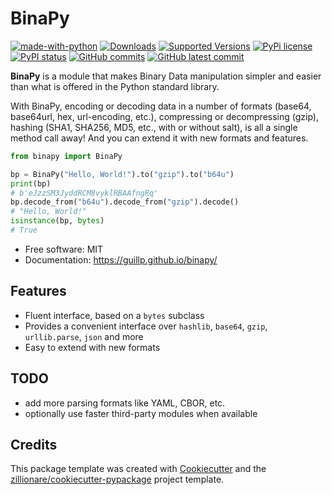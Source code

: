 # BinaPy

[![made-with-python](https://img.shields.io/badge/Made%20with-Python-1f425f.svg)](https://www.python.org/)
[![Downloads](https://pepy.tech/badge/binapy/month)](https://pepy.tech/project/binapy)
[![Supported Versions](https://img.shields.io/pypi/pyversions/binapy.svg)](https://pypi.org/project/binapy)
[![PyPi license](https://badgen.net/pypi/license/binapy/)](https://pypi.com/project/binapy/)
[![PyPI status](https://img.shields.io/pypi/status/binapy.svg)](https://pypi.python.org/pypi/binapy/)
[![GitHub commits](https://badgen.net/github/commits/guillp/binapy)](https://github.com/guillp/binapy/commit/)
[![GitHub latest commit](https://badgen.net/github/last-commit/guillp/binapy)](https://github.com/guillp/binapy/commit/)

**BinaPy** is a module that makes Binary Data manipulation simpler and easier than what is offered in the Python standard library.

With BinaPy, encoding or decoding data in a number of formats (base64, base64url, hex, url-encoding, etc.), compressing or decompressing (gzip), hashing (SHA1, SHA256, MD5, etc., with or without salt), is all a single method call away! And you can extend it with new formats and features.

```python
from binapy import BinaPy

bp = BinaPy("Hello, World!").to("gzip").to("b64u")
print(bp)
# b'eJzzSM3JyddRCM8vyklRBAAfngRq'
bp.decode_from("b64u").decode_from("gzip").decode()
# "Hello, World!"
isinstance(bp, bytes)
# True
```

- Free software: MIT
- Documentation: <https://guillp.github.io/binapy/>

## Features

- Fluent interface, based on a `bytes` subclass
- Provides a convenient interface over `hashlib`, `base64`, `gzip`, `urllib.parse`, `json` and more
- Easy to extend with new formats

## TODO

- add more parsing formats like YAML, CBOR, etc.
- optionally use faster third-party modules when available

## Credits

This package template was created with [Cookiecutter](https://github.com/audreyr/cookiecutter) and the [zillionare/cookiecutter-pypackage](https://github.com/zillionare/cookiecutter-pypackage) project template.
